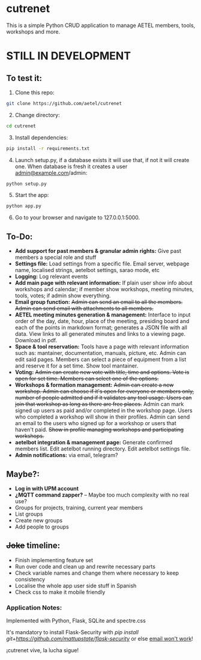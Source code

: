 # cutrenet
This is a simple Python CRUD application to manage AETEL members, tools, workshops and more.

# STILL IN DEVELOPMENT

## To test it:
1. Clone this repo:
```bash
git clone https://github.com/aetel/cutrenet
```
2. Change directory:
```bash
cd cutrenet
```
3. Install dependencies:
```bash
pip install -r requirements.txt
```
4. Launch setup.py, if a database exists it will use that, if not it will create one. When database is fresh it creates a user admin@example.com/admin:
```bash
python setup.py
```
5. Start the app:
```bash
python app.py
```
6. Go to your browser and navigate to 127.0.0.1:5000.

## To-Do:
* **Add support for past members & granular admin rights:** Give past members a special role and stuff
* **Settings file:** Load settings from a specific file. Email server, webpage name, localised strings, aetelbot settings, sarao mode, etc
* **Logging:** Log relevant events
* **Add main page with relevant information:** If plain user show info about workshops and calendar; if member show workshops, meeting minutes, tools, votes; if admin show everything.
* **Email group function:** ~~Admin can send an email to all the members. Admin can send email with attachments to all members.~~
* **AETEL meeting minutes generation & management:** Interface to input order of the day, date, hour, place of the meeting, presiding board and each of the points in markdown format; generates a JSON file with all data. View links to all generated minutes and links to a viewing page. Download in pdf.
* **Space & tool reservation:** Tools have a page with relevant information such as: mantainer, documentation, manuals, picture, etc. Admin can edit said pages. Members can select a piece of equipment from a list and reserve it for a set time. Show tool mantainer.
* **Voting:** ~~Admin can create new vote with title, time and options. Vote is open for set time. Members can select one of the options.~~
* **Workshops & formation management:** ~~Admin can create a new workshop. Admin can choose if it's open for everyone or members only, number of people admitted and if it validates any tool usage. Users can join that workshop as long as there are free places.~~ Admin can mark signed up users as paid and/or completed in the workshop page. Users who completed a workshop will show in their profiles. Admin can send an email to the users who signed up for a workshop or users that haven't paid. ~~Show in profile managing workshops and participating workshops.~~
* **aetelbot integration & management page:** Generate confirmed members list. Edit aetelbot running directory. Edit aetelbot settings file.
* **Admin notifications:** via email, telegram?

## Maybe?:
* **Log in with UPM account**
* **¿MQTT command zapper?** – Maybe too much complexity with no real use?
* Groups for projects, training, current year members
* List groups
* Create new groups
* Add people to groups

## ~~Joke~~ timeline:
* Finish implementing feature set
* Run over code and clean up and rewrite necessary parts
* Check variable names and change them where necessary to keep consistency
* Localise the whole app user side stuff in Spanish
* Check css to make it mobile friendly

### Application Notes:
Implemented with Python, Flask, SQLite and spectre.css

It's mandatory to install Flask-Security with _pip install git+https://github.com/mattupstate/flask-security_ or else [email won't work](https://github.com/mattupstate/flask-security/issues/685#ref-commit-241acf2)!

¡cutrenet vive, la lucha sigue!